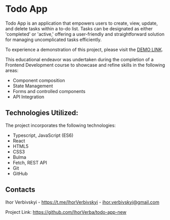 # Todo App
Todo App is an application that empowers users to create, view, update, and delete tasks within a to-do list. Tasks can be designated as either 'completed' or 'active,' offering a user-friendly and straightforward solution for managing uncomplicated tasks efficiently.

To experience a demonstration of this project, please visit the [DEMO LINK](https://IhorVerba.github.io/react_todo-app-with-api/).

This educational endeavor was undertaken during the completion of a Frontend Development course to showcase and refine skills in the following areas:

- Component composition
- State Management
- Forms and controlled components
- API Integration

## Technologies Utilized:
The project incorporates the following technologies:

- Typescript, JavaScript (ES6)
- React
- HTML5
- CSS3
- Bulma
- Fetch, REST API
- Git
- GitHub

## Contacts
Ihor Verbivskyi - https://t.me/IhorVerbivskyi - ihor.verbivskyi@gmail.com

Project Link: https://github.com/IhorVerba/todo-app-new
